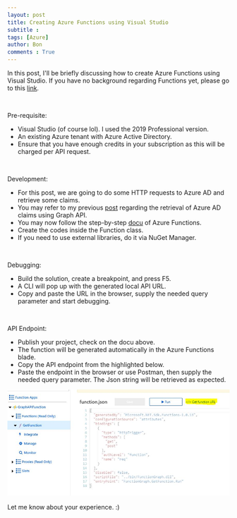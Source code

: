 ```yaml
---
layout: post
title: Creating Azure Functions using Visual Studio
subtitle :
tags: [Azure]
author: Bon
comments : True
---
```


In this post, I'll be briefly discussing how to create Azure Functions using Visual Studio. If you have no background regarding Functions yet, please go to this [link](https://docs.microsoft.com/en-us/azure/azure-functions/).

<br>

Pre-requisite:
-	Visual Studio (of course lol). I used the 2019 Professional version.
-	An existing Azure tenant with Azure Active Directory.
- Ensure that you have enough credits in your subscription as this will be charged per API request.

<br>

Development:
-	For this post, we are going to do some HTTP requests to Azure AD and retrieve some claims.
- You may refer to my previous [post](https://bonasfvck.github.io/2020/01/10/retrieving-claims-azure-graph-sitecore.html) regarding the retrieval of Azure AD claims using Graph API.
-	You may now follow the step-by-step [docu](https://tutorials.visualstudio.com/first-azure-function/create-app) of Azure Functions.
- Create the codes inside the Function class.
- If you need to use external libraries, do it via NuGet Manager.

<br>

Debugging:
-	Build the solution, create a breakpoint, and press F5.
-	A CLI will pop up with the generated local API URL.
-	Copy and paste the URL in the browser, supply the needed query parameter and start debugging.

<br>

API Endpoint:
-	Publish your project, check on the docu above.
-	The function will be generated automatically in the Azure Functions blade.
-	Copy the API endpoint from the highlighted below.
-	Paste the endpoint in the browser or use Postman, then supply the needed query parameter. The Json string will be retrieved as expected.

<img src="/assets/img/azure_function1.JPG" alt="Azure Function" style="width: 600px;">

<br>

Let me know about your experience. :)
